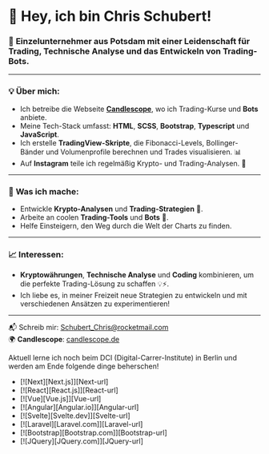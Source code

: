 # 👋 Hey, ich bin Chris Schubert! 

### 🚀 **Einzelunternehmer** aus Potsdam mit einer Leidenschaft für **Trading**, **Technische Analyse** und das Entwickeln von **Trading-Bots**.

---

### 💡 Über mich:
- Ich betreibe die Webseite **[Candlescope](https://candlescope.de)**, wo ich Trading-Kurse und **Bots** anbiete.
- Meine Tech-Stack umfasst: **HTML**, **SCSS**, **Bootstrap**, **Typescript** und **JavaScript**.
- Ich erstelle **TradingView-Skripte**, die Fibonacci-Levels, Bollinger-Bänder und Volumenprofile berechnen und Trades visualisieren. 📊
- Auf **Instagram** teile ich regelmäßig Krypto- und Trading-Analysen. 📱

---

### 🎯 **Was ich mache:**
- Entwickle **Krypto-Analysen** und **Trading-Strategien** 🧠.
- Arbeite an coolen **Trading-Tools** und **Bots** 🤖.
- Helfe Einsteigern, den Weg durch die Welt der Charts zu finden.

---

### 📈 **Interessen:**
- **Kryptowährungen**, **Technische Analyse** und **Coding** kombinieren, um die perfekte Trading-Lösung zu schaffen 💡⚡.
- Ich liebe es, in meiner Freizeit neue Strategien zu entwickeln und mit verschiedenen Ansätzen zu experimentieren!

---

📬 Schreib mir: [Schubert_Chris@rocketmail.com](mailto:Schubert_Chris@rocketmail.com)  
🌍 **Candlescope**: [candlescope.de](https://candlescope.de)

Aktuell lerne ich noch beim DCI (Digital-Carrer-Institute) in Berlin und werden am Ende folgende dinge beherschen!

* [![Next][Next.js]][Next-url]
* [![React][React.js]][React-url]
* [![Vue][Vue.js]][Vue-url]
* [![Angular][Angular.io]][Angular-url]
* [![Svelte][Svelte.dev]][Svelte-url]
* [![Laravel][Laravel.com]][Laravel-url]
* [![Bootstrap][Bootstrap.com]][Bootstrap-url]
* [![JQuery][JQuery.com]][JQuery-url]
